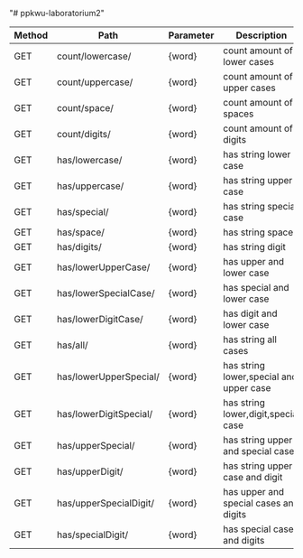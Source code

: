 "# ppkwu-laboratorium2" 

| Method | Path | Parameter | Description |
| ------ | ------ | ------ | ------ |
| GET | count/lowercase/ |{word} | count amount of lower cases|
| GET | count/uppercase/| {word} | count amount of upper cases|
| GET | count/space/|{word} | count amount of spaces|
| GET | count/digits/ | {word}| count amount of digits |
| GET | has/lowercase/ |{word} | has string lower case|
| GET | has/uppercase/ | {word}| has string upper case|
| GET | has/special/ |{word} | has string special case|
| GET | has/space/ | {word}| has string space |
| GET | has/digits/ |{word} | has string digit |
| GET | has/lowerUpperCase/ | {word}| has upper and lower case|
| GET | has/lowerSpecialCase/ |{word} | has special and lower case|
| GET | has/lowerDigitCase/ | {word}| has digit and lower case|
| GET | has/all/ |{word} | has string all cases|
| GET | has/lowerUpperSpecial/ | {word}| has string lower,special and upper case|
| GET | has/lowerDigitSpecial/ |{word} | has string lower,digit,special case|
| GET | has/upperSpecial/ | {word}| has string upper and special case|
| GET | has/upperDigit/ |{word} | has string upper case and digit|
| GET | has/upperSpecialDigit/ | {word}| has upper and special cases and digits|
| GET | has/specialDigit/ |{word} | has special cases and digits|
